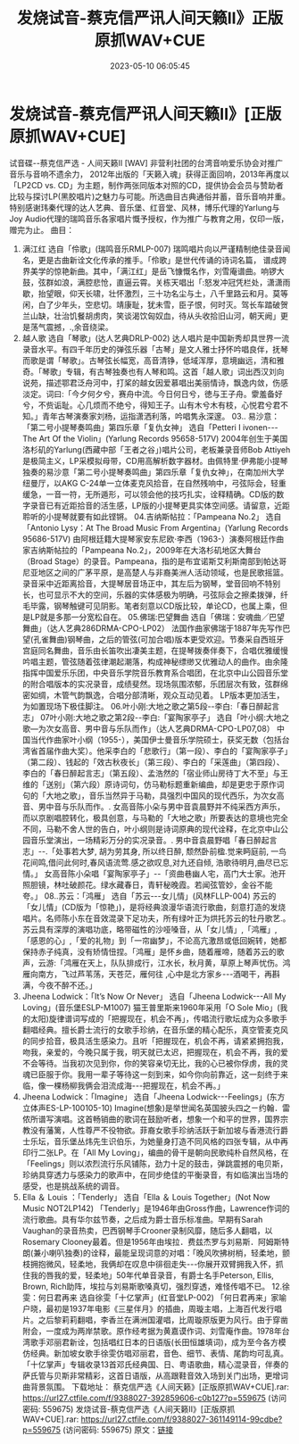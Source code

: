 ﻿---
title: 发烧试音-蔡克信严讯人间天籁II》正版原抓WAV+CUE
date: 2023-05-10 06:05:45
categories: 试音碟、非卖品、发烧碟
tags: 华语中文
---
# 发烧试音-蔡克信严讯人间天籁II》[正版原抓WAV+CUE]

试音碟--蔡克信严选 - 人间天籁II [WAV]
非营利社团的台湾音响爱乐协会对推广音乐与音响不遗余力， 2012年出版的「天籁入魂」获得正面回响，2013年再度以「LP2CD vs.
CD」为主题，制作两张同版本对照的CD，提供协会会员与赞助者比较与探讨LP(黑胶唱片)之魅力与可能。所选曲目古典通俗并蓄，音乐音响并重。特别感谢玮秦代理的达人艺典、音乐堡、红音堂、风林，博乐代理的Yarlung与Joy
Audio代理的瑞鸣音乐各家唱片慨予授权，作为推广与教育之用，仅印一版，赠完为止。
曲目：
01. 满江红
选自「伶歌」(瑞鸣音乐RMLP-007)
瑞鸣唱片向以严谨精制绝佳录音闻名，更是古曲新诠文化传承的推手。「伶歌」是世代传诵的诗词名篇，
谱成跨界美学的惊艳新曲。其中，「满江红」是岳飞慷慨名作，刘雪庵谱曲。响锣大鼓，弦群如浪，满腔悲怆，直逼云霄。关栋天唱出「:怒发冲冠凭栏处，潇潇雨歇，抬望眼，仰天长啸，壮怀激烈，三十功名尘与土，八千里路云和月。莫等闲，白了少年头，空悲切。靖康耻，犹未雪，臣子恨，何时灭。驾长车踏破贺兰山缺，壮治饥餐胡虏肉，笑谈渴饮匈奴血，待从头收拾旧山河，朝天阙」更是荡气震撼，.,余音绕梁。
02. 越人歌
选自「琴歌」(达人艺典DRLP-002)
达人唱片是中国新秀却具世界一流录音水平。有四千年历史的弹弦乐器「古琴」是文人雅士抒怀吟唱良伴，抚琴而歌是谓「琴歌」。古琴弦长幅宽，高音清铮，低域浑厚，意境幽远，清和雅奇。「琴歌」专辑，有古琴独奏也有人琴和鸣。这首「越人歌」词出西汉刘向说苑，描述鄂君泛舟河中，打桨的越女因爱慕唱出美丽情诗，飘逸内敛，伤感淡定。词曰:「今夕何夕兮，赛舟中流。今日何日兮，徳与王子舟。霥羞备好兮，不赀诟耻。心几烦而不绝兮，得知王子。山有木兮木有枝，心悦君兮君不知。」青年古琴演奏家刘杨，运指潇洒利落，吟唱隽永深邃。
03.. 易沙意：「第二号小提琴奏鸣曲」第四乐章「复仇女神」
选自「Petteri I ivonen---The Art Of the Violin」(Yarlung Records
95658-517V)
2004年创生于美国洛杉矶的Yarlung(西藏中部「王者之谷」)唱片公司，老板兼录音师Bob
Attiyeh是极简主义，LP采模拟母带，CD用高解析数字器材。由佩特里·伊弗能小提琴独奏的易沙意「第二号小提琴奏鸣曲」第四乐章「复仇女神」，在南加州大学纽曼厅，以AKG
C-24单一立体麦克风拾音，在自然残响中，弓弦际会，轻重缓急，一音一符，无所遁形，可以领会他的技巧扎实，诠释精确。CD版的数字录音已有近距拾音的活生感，LP版的小提琴更具实体空间感。请留意，近距聆听的小提琴就要有如此铿锵。
04.吉纳斯帖拉：「Pampeana No.2」
选自「Antonio Lysy：At The Broad Music From Argentina」(Yarlung Records
95686-517V)
由阿根廷籍大提琴家安东尼欧·李西（1963-）演奏阿根廷作曲家吉纳斯帖拉的「Pampeana
No.2」，2009年在大洛杉矶地区大舞台（Broad
Stage）的录音。Pampeana，指的是布宜诺斯艾利斯南部到帕达哥尼亚地区之间的广茅平原，是高楚人与非裔美洲人活动领域，也是民歌摇篮。录音采中近距离拾音，大提琴居音场正中，其左后为钢琴，堂音回响不特别长，也可显示不大的空间，乐器的实体感极为明确，弓弦际会之擦柔拨弹，纤毛毕露，钢琴触键可见阴影。笔者刻意以CD版比较，单论CD，也属上乘，但是LP就是多那一分宽松自在。
05.佛瑞:巴望舞曲
选自「佛瑞：安魂曲╱巴望舞曲」（达人艺典286DRMA-CPO-LP02）
法国作曲家佛瑞于1887年先写作巴望(孔雀舞曲)钢琴曲，之后的管弦(可加合唱)版本更受欢迎。节奏采自西班牙宫庭同名舞曲，音乐由长笛吹出凄美主题，在提琴拨奏伴奏下，合唱优雅缓慢吟唱主题，管弦随着弦律潮起潮落，构成神秘缥缈又优雅动人的曲作。由余隆指挥中国爱乐乐团，中央音乐学院音乐教育系合唱团，在北京中山公园音乐堂的附合唱版本的实况录音，成绩斐然。现场氛围浓郁，乐团层次有致，弦群绵密如绸，木管气韵飘逸，合唱分部清晰，观众互动见着。
LP版本更加活生，为如置现场下极佳脚注。
06.叶小刚:大地之歌之第5段--李白:「春日醉起言志」
07叶小刚:大地之歌之第2段--李白:「宴陶家亭子」
选自「叶小纲:大地之歌—为次女高音、男中音与乐队而作」（达人艺典DRMA-CPO-LP07,08）
中国当代作曲家叶小纲（1955-），美国伊士曼音乐学院硕士，获奖无数（包括台湾省首届作曲大奖）。他采李白的「悲歌行」（第一段）、李白的「宴陶家亭子」（第二段）、钱起的「效古秋夜长」（第三段）、李白的「采莲曲」（第四段）、李白的「春日醉起言志」（第五段）、孟浩然的「宿业师山房待丁大不至」与王维的「送别」（第六段）原诗词句，仿马勒标题重新编曲，却是更忠于原作词句的「大地之歌」，音乐当然异于马勒，具强烈中国风的现代西乐，为次女高音、男中音与乐队而作。.
女高音陈小朵与男中音袁晨野并不纯采西方声乐，而以京剧唱腔转化，极具创意，与马勒的「大地之歌」所要表达的意境也完全不同，马勒不舍人世的告白，叶小纲则是诗词原典的现代诠释，在北京中山公园音乐堂演出，一场精彩万分的实况录音。.
男中音袁晨野唱「春日醉起言志」--.「处事若大梦, 胡为劳其身, 所以终日醉, 颓然卧前楹.觉来眄庭前,
一鸟花间鸣,借问此何时,春风语流莺.感之欲叹息,对九还自倾, 浩歌待明月,曲尽已忘情。」
女高音陈小朵唱「宴陶家亭子」--「资曲巷幽人宅，高门大士家。池开照胆镜，林吐破颜花。绿水藏春日，青轩秘晚霞。若闻弦管妙，金谷不能夸。」
08..苏云：「鸿雁」
选自「苏云---女儿情」(风林FLLP-004)
苏云的「女儿情」(CD版为「惊艳」)，是将经典浪漫华语流行歌曲，刻意打造的发烧唱片。名师陈小东在音效混录下足功夫，所有绿叶正为烘托苏云的牡丹歌艺.。苏云具有深厚的演唱功底，略带磁性的沙哑嗓音，从「女儿情」,「鸿雁」,
「感恩的心」,「爱的礼物」到「一帘幽梦」，不论高亢激昂或低回婉转，她都保持赤子纯真，没有矫情忸捏。「鸿雁」是怀乡曲，随着雁啼，随着苏云的歌声，云游:「鸿雁在天上，队队排成行，江水长，秋月黄，草原上琴声忧伤。鸿雁向南方，飞过芦苇荡，天苍茫，雁何往
,心中是北方家乡---酒喝干，再斟满，今夜不醉不还。」
09. Jheena Lodwick：「It’s Now Or Never」
选自「Jheena Lodwick---All My Loving」(音乐堡ESLP-M1007)
猫王普里斯来1960年采用「O Sole
Mio」(我的太阳)旋律谱词写成的「把握现在，机会不再」，传唱流行歌坛成为众多歌手翻唱经典。擅长爵士流行的女歌手珍纳，在音乐堡的精心配乐，真空管麦克风的同步拾音，极具活生感染力。且听「把握现在，机会不再，请紧紧拥抱我，吻我，亲爱的，今晚只属于我，明天就已太迟，把握现在，机会不再，我的爱不会等待。当我初次见到你，你的笑容亲切无比，我的心已被你俘虏，我的灵魂已臣服于你。我用一辈子等待这一刻到来，如今你向前靠近，这一刻终于来临，像一棵杨柳我俩会泪流成海---把握现在，机会不再。」
10. Jheena Lodwick：「Imagine」
选自「Jheena Lodwick---Feelings」(东方立体声ES-LP-100105-10)
Imagine(想象)是举世闻名英国披头四之ㄧ约翰．雷侬所谱写演唱。这首畅销曲的歌词在鼓励听者，想象一个和平的世界，国界宗教没有藩篱，人性尊严不役物欲。菲裔女歌手珍纳活跃于新加坡与香港流行爵士乐坛，音乐堡丛炜先生识伯乐，为她量身打造不同风格的四张专辑，从中再印行二张LP。在「All
My
Loving」，编曲的骨干是朝向民歌纯朴自然风格，在「Feelings」则以浓烈流行乐风铺陈，劲力十足的鼓击，弹跳震撼的电贝斯，珍纳具穿透力与感染力的歌声中，在同步绝佳的平衡录音，有如临演出当场的感受，也是挑战系统的调音。
11. Ella ＆ Louis ：「Tenderly」
选自「Ella ＆ Louis Together」(Not Now Music NOT2LP142)
「Tenderly」是1946年由Gross作曲，Lawrence作词的流行歌曲。具有华尔兹节奏，之后成为爵士音乐标准曲。早期有Sarah
Vaughan的录音热卖，巴西钢琴手Crooner录制风靡，随后多人翻唱，以Rosemary
Clooney最着。但是1956年由埃拉．费兹杰罗与刘易斯．阿姆斯特朗(兼小喇叭独奏)的诠释，最能呈现词意的对唱：「晚风吹拂树梢，轻柔地，颤枝拥抱微风，轻柔地，我俩却在叹息中徘徊走失---你展开双臂拥我入怀，抓住我的唇我的爱，轻柔地」50年代单音录音，有爵士名手Peterson,
Ellis, Brown, Rich助阵，埃拉与刘易斯歌嗓真切，强烈穿透，难怪传唱不已。
12.徐雯：何日君再来
选自徐雯「十亿掌声」(红音堂LP-002)
「何日君再来」家喻户晓，最初是1937年电影《三星伴月》的插曲，周璇主唱，上海百代发行唱片。之后黎莉莉翻唱，李香兰在满洲国灌唱，比周璇原版更为风行。由于穿凿附会，一度成为两岸禁歌。原作经考据为黄嘉谟作词、刘雪庵作曲。1978年台湾歌手邓丽君新诠，包括唱红日本的日语版(长田恒雄填词)，成为至今各方模仿经典。新加坡女歌手徐雯仿唱邓丽君，音色、细节、表情、尾韵均可乱真。「十亿掌声」专辑收录13首邓氏经典国、日、粤语歌曲，精心混录音，伴奏的萨氏管与贝斯非常精彩，这首日语版，从高跟鞋音效入场到关门出场，更增词曲背景氛围。
下载地址：
蔡克信严选《人间天籁》[正版原抓WAV+CUE].rar: https://url27.ctfile.com/f/9388027-392859606-c0b127?p=559675
(访问密码: 559675)
发烧试音-蔡克信严选《人间天籁II》[正版原抓WAV+CUE].rar: https://url27.ctfile.com/f/9388027-361149114-99cdbe?p=559675
(访问密码: 559675)
原文：[链接](https://blog.sina.com.cn/s/blog_1647c7e76010311t2.html)